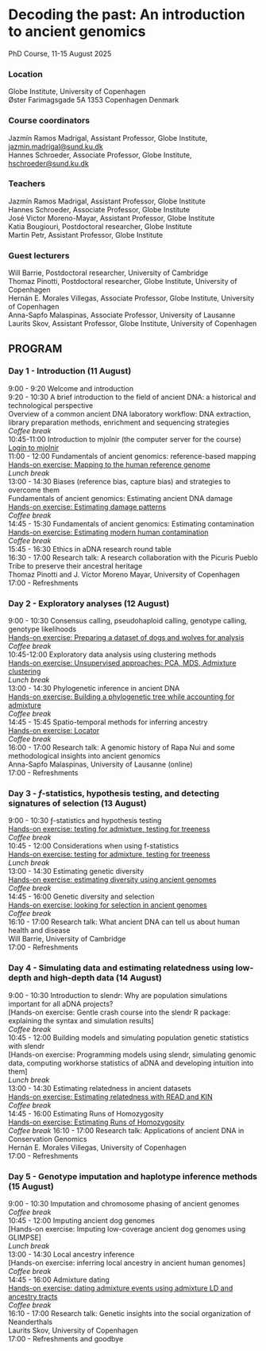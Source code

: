 # Decoding the past: An introduction to ancient genomics

PhD Course, 11-15 August 2025

### Location
Globe Institute, University of Copenhagen <br>
Øster Farimagsgade 5A 1353 Copenhagen Denmark <br>

### Course coordinators
Jazmín Ramos Madrigal, Assistant Professor, Globe Institute, jazmin.madrigal@sund.ku.dk <br>
Hannes Schroeder, Associate Professor, Globe Institute, hschroeder@sund.ku.dk <br>

### Teachers
Jazmín Ramos Madrigal, Assistant Professor, Globe Institute <br>
Hannes Schroeder, Associate Professor, Globe Institute <br>
José Victor Moreno-Mayar, Assistant Professor, Globe Institute <br>
Katia Bougiouri, Postdoctoral researcher, Globe Institute <br>
Martin Petr, Assistant Professor, Globe Institute <br>

### Guest lecturers
Will Barrie, Postdoctoral researcher, University of Cambridge <br>
Thomaz Pinotti, Postdoctoral researcher, Globe Institute, University of Copenhagen <br>
Hernán E. Morales Villegas, Associate Professor, Globe Institute, University of Copenhagen <br>
Anna-Sapfo Malaspinas, Associate Professor, University of Lausanne <br>
Laurits Skov, Assistant Professor, Globe Institute, University of Copenhagen <br>

## PROGRAM

### Day 1 - Introduction (11 August)
9:00 - 9:20     Welcome and introduction  <br>
9:20 - 10:30    A brief introduction to the field of ancient DNA: a historical and technological perspective  <br>
                Overview of a common ancient DNA laboratory workflow: DNA extraction, library preparation methods, enrichment and sequencing strategies  <br>
                *Coffee break*  <br>
10:45-11:00     Introduction to mjolnir (the computer server for the course)  <br>
                [Login to mjolnir](Exercises/Login2Mjolnir.md)  <br>
11:00 - 12:00   Fundamentals of ancient genomics: reference-based mapping  <br>
                [Hands-on exercise: Mapping to the human reference genome](Exercises/Mapping.md)  <br>
            	*Lunch break*  <br>
13:00 - 14:30   Biases (reference bias, capture bias) and strategies to overcome them <br>
                Fundamentals of ancient genomics: Estimating ancient DNA damage  <br>
                [Hands-on exercise: Estimating damage patterns](Exercises/Mapping.md)  <br>
                *Coffee break*  <br>
14:45 - 15:30   Fundamentals of ancient genomics: Estimating contamination  <br>
                [Hands-on exercise: Estimating modern human contamination](Exercises/Contamination.md)   <br>
                *Coffee break*  <br>
15:45 - 16:30   Ethics in aDNA research round table  <br>
16:30 - 17:00   Research talk: A research collaboration with the Picuris Pueblo Tribe to preserve their ancestral heritage  <br>
                Thomaz Pinotti and J. Víctor Moreno Mayar, University of Copenhagen  <br>
17:00 - 	    Refreshments  <br>

### Day 2 - Exploratory analyses (12 August)
9:00 - 10:30   Consensus calling, pseudohaploid calling, genotype calling, genotype likelihoods  <br>
               [Hands-on exercise: Preparing a dataset of dogs and wolves for analysis](Exercises/ExploratoryAnalyses.md)  <br>
               *Coffee break*  <br>
10:45-12:00    Exploratory data analysis using clustering methods <br>
              [Hands-on exercise: Unsupervised approaches: PCA, MDS, Admixture clustering](Exercises/ExploratoryAnalyses.md) <br>
	          *Lunch break* <br>
13:00 - 14:30  Phylogenetic inference in ancient DNA  <br>
              [Hands-on exercise: Building a phylogenetic tree while accounting for admixture](Exercises/Treemix.md) <br>
              *Coffee break* <br>
14:45 - 15:45  Spatio-temporal methods for inferring ancestry <br>
              [Hands-on exercise: Locator](Exercises/Locator.md) <br>
              *Coffee break* <br>
16:00 - 17:00  Research talk: A genomic history of Rapa Nui and some methodological insights into ancient genomics <br>
              Anna-Sapfo Malaspinas, University of Lausanne (online) <br>
17:00 -       Refreshments <br>

### Day 3 - $f$-statistics, hypothesis testing, and detecting signatures of selection (13 August)
9:00 - 10:30   ƒ-statistics and hypothesis testing  <br>
              [Hands-on exercise: testing for admixture, testing for treeness](Exercises/F-statistics.md) <br>
              *Coffee break* <br>
10:45 - 12:00  Considerations when using f-statistics  <br>
              [Hands-on exercise: testing for admixture, testing for treeness](Exercises/F-statistics.md) <br>
             	*Lunch break* <br>
13:00 - 14:30  Estimating genetic diversity <br>
              [Hands-on exercise: estimating diversity using ancient genomes](Exercises/Diversity.md) <br>
              *Coffee break* <br>
14:45 - 16:00  Genetic diversity and selection <br>
              [Hands-on exercise: looking for selection in ancient genomes](Exercises/Selection.md) <br>
              *Coffee break* <br>
16:10 - 17:00  Research talk: What ancient DNA can tell us about human health and disease <br>
              Will Barrie, University of Cambridge <br>
17:00 - 	    Refreshments <br>

### Day 4 - Simulating data and estimating relatedness using low-depth and high-depth data (14 August) <br>
9:00 - 10:30  Introduction to slendr: Why are population simulations important for all aDNA projects? <br>
              [Hands-on exercise: Gentle crash course into the slendr R package: explaining the syntax and simulation results] <br>
              *Coffee break* <br>
10:45 - 12:00  Building models and simulating population genetic statistics with slendr <br>
              [Hands-on exercise: Programming models using slendr, simulating genomic data, computing workhorse statistics of aDNA and developing intuition into them] <br>
              *Lunch break* <br>
13:00 - 14:30  Estimating relatedness in ancient datasets <br>
              [Hands-on exercise: Estimating relatedness with READ and KIN](Exercises/Relatedness.md) <br>
              *Coffee break* <br>
14:45 - 16:00  Estimating Runs of Homozygosity <br>
              [Hands-on exercise: Estimating Runs of Homozygosity](Exercises/RoH.md) <br>
              *Coffee break*
16:10 - 17:00 Research talk: Applications of ancient DNA in Conservation Genomics <br>
              Hernán E. Morales Villegas, University of Copenhagen <br>
17:00 -       Refreshments <br>

### Day 5 - Genotype imputation and haplotype inference methods (15 August)
9:00 - 10:30  Imputation and chromosome phasing of ancient genomes <br>
              *Coffee break* <br>
10:45 - 12:00  Imputing ancient dog genomes <br>
              [Hands-on exercise: Imputing low-coverage ancient dog genomes using GLIMPSE] <br>
              *Lunch break* <br>
13:00 - 14:30  Local ancestry inference  <br>
              [Hands-on exercise: inferring local ancestry in ancient human genomes]  <br>
              *Coffee break* <br>
14:45 - 16:00  Admixture dating <br>
              [Hands-on exercise: dating admixture events using admixture LD and ancestry tracts](Exercises/DatesExercise.md) <br>
              *Coffee break* <br>
16:10 - 17:00  Research talk: Genetic insights into the social organization of Neanderthals <br>
              Laurits Skov, University of Copenhagen <br>
17:00 -        Refreshments and goodbye <br>

